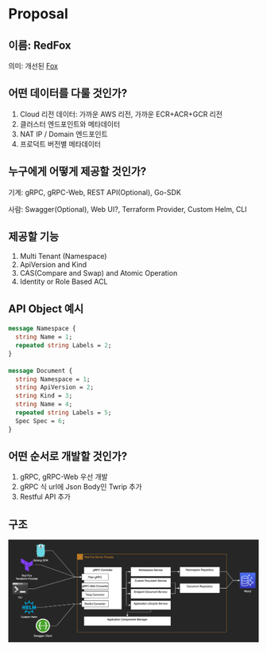 # Proposal

## 이름: RedFox
의미: 개선된 [Fox](https://github.com/pubg/terraform-provider-fox)

## 어떤 데이터를 다룰 것인가?
1. Cloud 리전 데이터: 가까운 AWS 리전, 가까운 ECR+ACR+GCR 리전
2. 클러스터 엔드포인트와 메타데이터
3. NAT IP / Domain 엔드포인트
4. 프로덕트 버전별 메타데이터

## 누구에게 어떻게 제공할 것인가?
기계: gRPC, gRPC-Web, REST API(Optional), Go-SDK

사람: Swagger(Optional), Web UI?, Terraform Provider, Custom Helm, CLI

## 제공할 기능
1. Multi Tenant (Namespace)
2. ApiVersion and Kind
3. CAS(Compare and Swap) and Atomic Operation
4. Identity or Role Based ACL

## API Object 예시
```protobuf
message Namespace { 
  string Name = 1;
  repeated string Labels = 2;
}

message Document {
  string Namespace = 1;
  string ApiVersion = 2;
  string Kind = 3;
  string Name = 4;
  repeated string Labels = 5;
  Spec Spec = 6;
}
```

## 어떤 순서로 개발할 것인가?
1. gRPC, gRPC-Web 우선 개발
2. gRPC 식 url에 Json Body인 Twrip 추가
3. Restful API 추가

## 구조
![Image](./Architecture.png)
